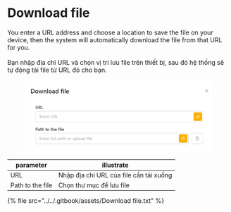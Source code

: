 # Download file

You enter a URL address and choose a location to save the file on your device, then the system will automatically download the file from that URL for you.\
\
Bạn nhập địa chỉ URL và chọn vị trí lưu file trên thiết bị, sau đó hệ thống sẽ tự động tải file từ URL đó cho bạn.

<figure><img src="../../.gitbook/assets/Download file.png" alt=""><figcaption></figcaption></figure>

| parameter        | illustrate                              |
| ---------------- | --------------------------------------- |
| URL              | Nhập địa chỉ URL của file cần tải xuống |
| Path to the file | Chọn thư mục để lưu file                |

{% file src="../../.gitbook/assets/Download file.txt" %}
